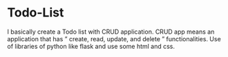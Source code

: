 # Todo-List

I basically create a Todo list with CRUD application. CRUD app means
an application that has ” create, read, update, and delete ” functionalities. Use of libraries of python like
flask and use some html and css.
